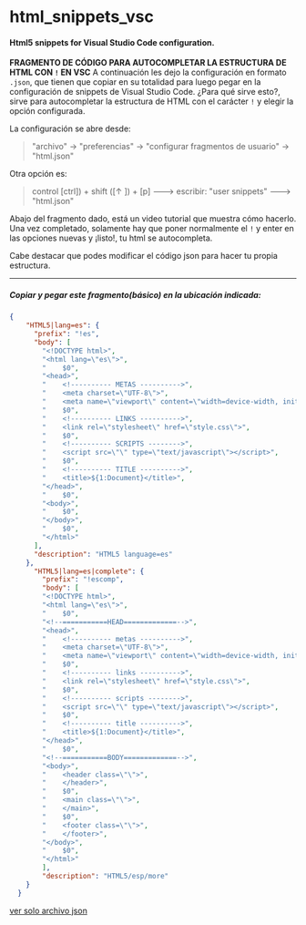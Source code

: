# html_snippets_vsc
#### Html5 snippets for Visual Studio Code configuration.

**FRAGMENTO DE CÓDIGO  PARA AUTOCOMPLETAR  LA ESTRUCTURA DE HTML CON `!`  EN VSC**
A continuación les dejo la configuración en formato `.json`, que tienen que copiar en su totalidad para luego pegar en la configuración de snippets de  Visual Studio Code. ¿Para qué sirve esto?, sirve para autocompletar la estructura de HTML con el carácter `!` y elegir la opción configurada.  

La configuración se abre desde:
> "archivo" -> "preferencias" -> "configurar fragmentos de usuario" -> "html.json"

Otra opción es:
>  control [ctrl]) + shift ([↑    ]) + [p]  --->  escribir: "user snippets" ---> "html.json"
 
Abajo del fragmento dado, está un video tutorial que muestra cómo hacerlo. Una vez completado, solamente hay que poner normalmente el `!` y enter en las opciones nuevas y ¡listo!, tu html se autocompleta.  

Cabe destacar que podes modificar el código json para hacer tu propia estructura.

---

##### Copiar y pegar este fragmento(básico) en la ubicación indicada:

```json
{
    "HTML5|lang=es": {
      "prefix": "!es",
      "body": [
        "<!DOCTYPE html>",
        "<html lang=\"es\">",
        "    $0",
        "<head>",
        "    <!---------- METAS ---------->",
        "    <meta charset=\"UTF-8\">",
        "    <meta name=\"viewport\" content=\"width=device-width, initial-scale=1.0\">",
        "    $0",
        "    <!---------- LINKS ---------->",
        "    <link rel=\"stylesheet\" href=\"style.css\">",
        "    $0",
        "    <!---------- SCRIPTS -------->",
        "    <script src=\"\" type=\"text/javascript\"></script>",
        "    $0",
        "    <!---------- TITLE ---------->",
        "    <title>${1:Document}</title>",
        "</head>",
        "    $0",
        "<body>",
        "    $0",
        "</body>",
        "    $0",
        "</html>"
      ],
      "description": "HTML5 language=es"
    },
      "HTML5|lang=es|complete": {
        "prefix": "!escomp",
        "body": [
        "<!DOCTYPE html>",
        "<html lang=\"es\">",
        "    $0",
        "<!--===========HEAD=============-->",
        "<head>",
        "    <!---------- metas ---------->",
        "    <meta charset=\"UTF-8\">",
        "    <meta name=\"viewport\" content=\"width=device-width, initial-scale=1.0\">",
        "    $0",
        "    <!---------- links ---------->",
        "    <link rel=\"stylesheet\" href=\"style.css\">",
        "    $0",
        "    <!---------- scripts -------->",
        "    <script src=\"\" type=\"text/javascript\"></script>",
        "    $0",
        "    <!---------- title ---------->",
        "    <title>${1:Document}</title>",
        "</head>",
        "    $0",
        "<!--===========BODY=============-->",
        "<body>",
        "    <header class=\"\">",
        "    </header>",
        "    $0",
        "    <main class=\"\">",
        "    </main>",
        "    $0",
        "    <footer class=\"\">",
        "    </footer>",
        "</body>",
        "    $0",
        "</html>"
        ],
        "description": "HTML5/esp/more"
    }
  }

```
[ver solo archivo json](https://raw.githubusercontent.com/Jesparzarom/html_snippets_vsc/main/html-snippets.json)



